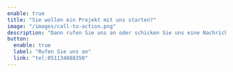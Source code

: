 ```yaml
---
enable: true
title: "Sie wollen ein Projekt mit uns starten?"
image: "/images/call-to-action.png"
description: "Dann rufen Sie uns an oder schicken Sie uns eine Nachricht. Wir freuen uns auf Sie!"
button:
  enable: true
  label: "Rufen Sie uns an"
  link: "tel:051134088350"
---
```

